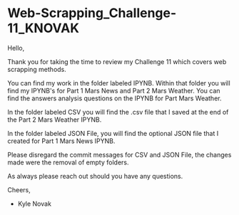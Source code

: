 # Web-Scrapping_Challenge-11_KNOVAK

Hello,

Thank you for taking the time to review my Challenge 11 which covers web scrapping methods.

You can find my work in the folder labeled IPYNB. Within that folder you will find my IPYNB's for Part 1 Mars News and Part 2 Mars Weather.
You can find the answers analysis questions on the IPYNB for Part Mars Weather.

In the folder labeled CSV you will find the .csv file that I saved at the end of the Part 2 Mars Weather IPYNB.

In the folder labeled JSON File, you will find the optional JSON file that I created for Part 1 Mars News IPYNB.

Please disregard the commit messages for CSV and JSON File, the changes made were the removal of empty folders.

As always please reach out should you have any questions.

Cheers,
- Kyle Novak
